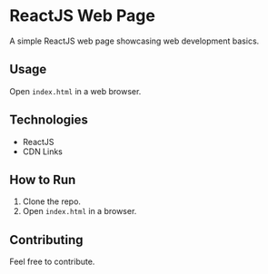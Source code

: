 # ReactJS Web Page

A simple ReactJS web page showcasing web development basics.

## Usage

Open `index.html` in a web browser.

## Technologies

- ReactJS
- CDN Links

## How to Run

1. Clone the repo.
2. Open `index.html` in a browser.

## Contributing

Feel free to contribute.
